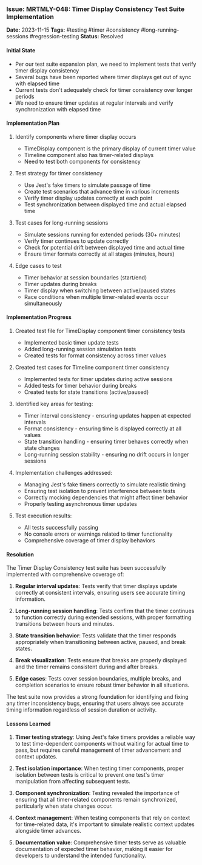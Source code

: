 ### Issue: MRTMLY-048: Timer Display Consistency Test Suite Implementation
**Date:** 2023-11-15
**Tags:** #testing #timer #consistency #long-running-sessions #regression-testing
**Status:** Resolved

#### Initial State
- Per our test suite expansion plan, we need to implement tests that verify timer display consistency
- Several bugs have been reported where timer displays get out of sync with elapsed time
- Current tests don't adequately check for timer consistency over longer periods
- We need to ensure timer updates at regular intervals and verify synchronization with elapsed time

#### Implementation Plan
1. Identify components where timer display occurs
   - TimeDisplay component is the primary display of current timer value
   - Timeline component also has timer-related displays
   - Need to test both components for consistency

2. Test strategy for timer consistency
   - Use Jest's fake timers to simulate passage of time
   - Create test scenarios that advance time in various increments
   - Verify timer display updates correctly at each point
   - Test synchronization between displayed time and actual elapsed time

3. Test cases for long-running sessions
   - Simulate sessions running for extended periods (30+ minutes)
   - Verify timer continues to update correctly
   - Check for potential drift between displayed time and actual time
   - Ensure timer formats correctly at all stages (minutes, hours)

4. Edge cases to test
   - Timer behavior at session boundaries (start/end)
   - Timer updates during breaks
   - Timer display when switching between active/paused states
   - Race conditions when multiple timer-related events occur simultaneously

#### Implementation Progress
1. Created test file for TimeDisplay component timer consistency tests
   - Implemented basic timer update tests
   - Added long-running session simulation tests
   - Created tests for format consistency across timer values

2. Created test cases for Timeline component timer consistency
   - Implemented tests for timer updates during active sessions
   - Added tests for timer behavior during breaks
   - Created tests for state transitions (active/paused)

3. Identified key areas for testing:
   - Timer interval consistency - ensuring updates happen at expected intervals
   - Format consistency - ensuring time is displayed correctly at all values
   - State transition handling - ensuring timer behaves correctly when state changes
   - Long-running session stability - ensuring no drift occurs in longer sessions

4. Implementation challenges addressed:
   - Managing Jest's fake timers correctly to simulate realistic timing
   - Ensuring test isolation to prevent interference between tests
   - Correctly mocking dependencies that might affect timer behavior
   - Properly testing asynchronous timer updates

5. Test execution results:
   - All tests successfully passing
   - No console errors or warnings related to timer functionality
   - Comprehensive coverage of timer display behaviors

#### Resolution
The Timer Display Consistency test suite has been successfully implemented with comprehensive coverage of:

1. **Regular interval updates**: Tests verify that timer displays update correctly at consistent intervals, ensuring users see accurate timing information.

2. **Long-running session handling**: Tests confirm that the timer continues to function correctly during extended sessions, with proper formatting transitions between hours and minutes.

3. **State transition behavior**: Tests validate that the timer responds appropriately when transitioning between active, paused, and break states.

4. **Break visualization**: Tests ensure that breaks are properly displayed and the timer remains consistent during and after breaks.

5. **Edge cases**: Tests cover session boundaries, multiple breaks, and completion scenarios to ensure robust timer behavior in all situations.

The test suite now provides a strong foundation for identifying and fixing any timer inconsistency bugs, ensuring that users always see accurate timing information regardless of session duration or activity.

#### Lessons Learned
1. **Timer testing strategy**: Using Jest's fake timers provides a reliable way to test time-dependent components without waiting for actual time to pass, but requires careful management of timer advancement and context updates.

2. **Test isolation importance**: When testing timer components, proper isolation between tests is critical to prevent one test's timer manipulation from affecting subsequent tests.

3. **Component synchronization**: Testing revealed the importance of ensuring that all timer-related components remain synchronized, particularly when state changes occur.

4. **Context management**: When testing components that rely on context for time-related data, it's important to simulate realistic context updates alongside timer advances.

5. **Documentation value**: Comprehensive timer tests serve as valuable documentation of expected timer behavior, making it easier for developers to understand the intended functionality.
